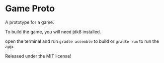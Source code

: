 # Game Proto

A prototype for a game.

To build the game, you will need jdk8 installed.

open the terminal and run `gradle assemble` to build or `gradle run` to run the app.

Released under the MIT license!
